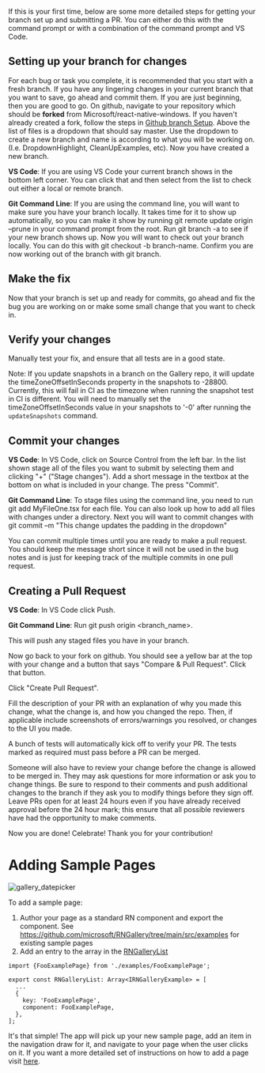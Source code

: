 If this is your first time, below are some more detailed steps for getting your branch set up and submitting a PR. You can either do this with the command prompt or with a combination of the command prompt and VS Code.

## Setting up your branch for changes
For each bug or task you complete, it is recommended that you start with a fresh branch. If you have any lingering changes in your current branch that you want to save, go ahead and commit them. If you are just beginning, then you are good to go. On github, navigate to your repository which should be **forked** from Microsoft/react-native-windows. If you haven't already created a fork, follow the steps in [Github branch Setup](https://github.com/Microsoft/react-native-windows/wiki/Setup). Above the list of files is a dropdown that should say master. Use the dropdown to create a new branch and name is according to what you will be working on. (I.e. DropdownHighlight, CleanUpExamples, etc). Now you have created a new branch.

**VS Code**: If you are using VS Code your current branch shows in the bottom left corner. You can click that and then select from the list to check out either a local or remote branch.

**Git Command Line**: If you are using the command line, you will want to make sure you have your branch locally. It takes time for it to show up automatically, so you can make it show by running git remote update origin –prune in your command prompt from the root. Run git branch -a to see if your new branch shows up. Now you will want to check out your branch locally. You can do this with git checkout -b branch-name. Confirm you are now working out of the branch with git branch.

## Make the fix
Now that your branch is set up and ready for commits, go ahead and fix the bug you are working on or make some small change that you want to check in.

## Verify your changes
Manually test your fix, and ensure that all tests are in a good state.

Note: If you update snapshots in a branch on the Gallery repo, it will update the timeZoneOffsetInSeconds property in the snapshots to -28800. Currently, this will fail in CI as the timezone when running the snapshot test in CI is different. You will need to manually set the timeZoneOffsetInSeconds value in your snapshots to '-0' after running the `updateSnapshots` command.

## Commit your changes
**VS Code**: In VS Code, click on Source Control from the left bar. In the list shown stage all of the files you want to submit by selecting them and clicking "+" ("Stage changes"). Add a short message in the textbox at the bottom on what is included in your change. The press "Commit".

**Git Command Line**: To stage files using the command line, you need to run git add MyFileOne.tsx for each file. You can also look up how to add all files with changes under a directory. Next you will want to commit changes with git commit –m "This change updates the padding in the dropdown"

You can commit multiple times until you are ready to make a pull request. You should keep the message short since it will not be used in the bug notes and is just for keeping track of the multiple commits in one pull request.

## Creating a Pull Request
**VS Code**: In VS Code click Push.

**Git Command Line**: Run git push origin <branch_name>.

This will push any staged files you have in your branch.

Now go back to your fork on github. You should see a yellow bar at the top with your change and a button that says "Compare & Pull Request". Click that button.

Click "Create Pull Request".

Fill the description of your PR with an explanation of why you made this change, what the change is, and how you changed the repo. Then, if applicable include screenshots of errors/warnings you resolved, or changes to the UI you made. 

A bunch of tests will automatically kick off to verify your PR. The tests marked as required must pass before a PR can be merged.

Someone will also have to review your change before the change is allowed to be merged in. They may ask questions for more information or ask you to change things. Be sure to respond to their comments and push additional changes to the branch if they ask you to modify things before they sign off. Leave PRs open for at least 24 hours even if you have already received approval before the 24 hour mark; this ensure that all possible reviewers have had the opportunity to make comments.

Now you are done! Celebrate! Thank you for your contribution!

# Adding Sample Pages

![gallery_datepicker](https://user-images.githubusercontent.com/34109996/108123330-86734180-705a-11eb-8bea-409f017ab781.PNG)

To add a sample page:

1. Author your page as a standard RN component and export the component. See https://github.com/microsoft/RNGallery/tree/main/src/examples for existing sample pages
2. Add an entry to the array in the [RNGalleryList](https://github.com/microsoft/RNGallery/blob/f592dac5969f054dad4837929d214c2fd63495a5/src/RNGalleryList.ts#L1)

```
import {FooExamplePage} from './examples/FooExamplePage';

export const RNGalleryList: Array<IRNGalleryExample> = [
  ...
  {
    key: 'FooExamplePage',
    component: FooExamplePage,
  },
];
```

It's that simple! The app will pick up your new sample page, add an item in the navigation draw for it, and navigate to your page when the user clicks on it. If you want a more detailed set of instructions on how to add a page visit [here](https://github.com/microsoft/react-native-gallery/wiki/Add-a-Component-Page).